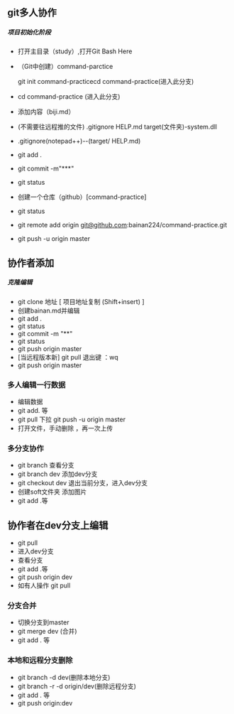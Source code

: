 ## git多人协作

##### 项目初始化阶段

* 打开主目录（study）,打开Git Bash Here

* （Git中创建）command-parctice

  git init command-practicecd command-practice(进入此分支)

* cd  command-practice  (进入此分支)

* 添加内容（biji.md）

* (不需要往远程推的文件)  .gitignore   HELP.md  target(文件夹)-system.dll

* .gitignore(notepad++)--(target/   HELP.md)

* git add .

* git commit -m"***"

* git status

* 创建一个仓库（github）[command-practice]

* git status

* git remote add origin git@github.com:bainan224/command-practice.git

* git push -u origin master

## 协作者添加

##### 克隆编辑

* git clone  地址     [ 项目地址复制 (Shift+insert) ]
* 创建bainan.md并编辑
* git add .
* git status
* git commit -m "**"
* git  status
* git push origin master
* [当远程版本新] git pull  退出键   ：wq
* git push origin master

### 多人编辑一行数据

* 编辑数据
* git add. 等
* git pull 下拉  git push -u origin master
* 打开文件，手动删除 ，再一次上传

### 多分支协作

* git branch 查看分支
* git branch dev 添加dev分支
* git checkout dev  退出当前分支，进入dev分支
* 创建soft文件夹  添加图片
* git add .等

## 协作者在dev分支上编辑

* git pull
* 进入dev分支
* 查看分支
* git add .等
* git push origin dev
* 如有人操作  git pull

### 分支合并

* 切换分支到master
* git merge dev  (合并)
* git add . 等

### 本地和远程分支删除

* git branch -d dev(删除本地分支)
* git branch -r -d origin/dev(删除远程分支)
* git add .  等
* git push origin:dev
